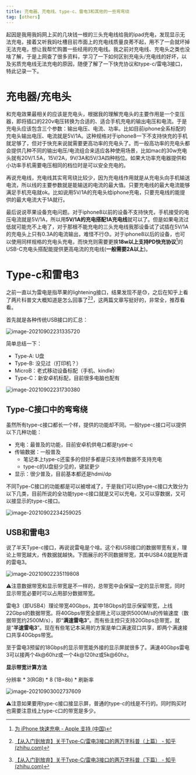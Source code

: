 ```yaml
---
title: 充电器、充电线、type-c、雷电3和其他的一些弯弯绕
tag: [others]
---
```


起因是我用我妈网上买的几块钱一根的三头充电线给我的ipad充电，发现显示无法充电，接着又听我妈吐槽目前市面上的充电线质量良莠不起，用不了一会就坏掉无法充电，想让我帮忙购置一些经用的充电线。我之前对充电线、充电头之类也没啥了解，于是上网查了很多资料，学习了一下如何区别充电头/充电线的好坏，以及劣质充电线无法充电的原因，随便了解了一下快充协议和type-c/雷电3接口，特此记录一下。

# 充电器/充电头

和充电效果最相关的应该是充电头，根据我的理解充电头的主要作用是一个变压器，即将插口的220v电压转换为合适的、适合手机充电的输出电压和电流。于是充电头应该包含三个参数：输出电压、电流、功率。比如目前iphone全系标配的充电头输出电压、电流就是5V/1A。这种规格对于iphone8一下不支持快充的手机就足够了，但对于快充来说就需要更高功率的充电头了。而一般高功率的充电头都会提供几种不同的输出电压/电流组合来适应各种使用场景，比如mac的30w充电头就有20V/1.5A，15V/2A，9V/3A和5V/3A四种档位。如果大功率充电器提供和小功率手机需要电压相同的档位时是可以安全充电的。

再说充电线，充电线其实弯弯绕比较少，因为充电线作用就是从充电头向手机输送电流，所以线的主要参数就是能输送的电流的最大值。只要充电线的最大电流能够满足手机充电就ok。比如说用5V/1A的充电头给iphone充电，只要充电线的能提供的最大电流大于1A就行。

最后说说苹果设备充电问题。对于iphone8以前的设备不支持快充，手机接受的电压电流就是5V/1A，所以用**5V/1A的充电搭配1A充电线**就可以了。但是如果电流过低就可能充不上电了，对于那根不能充电的三头充电线我那设备试了试插在5V/1A的充电头上只有0.3A的电流输出，难怪不行😓。对于iphone8以后的设备，也可以使用同样规格的充电头充电，而快充则需要更换**18w以上支持PD快充协议**[^1]的USB-C充电头搭配能提供更高电流的充电线(**一般需要2A以上**)。

# Type-c和雷电3

之前一直以为雷电是指苹果的lightening接口，结果发现不是😓，之后在知乎上看了两片科普文大概知道是怎么回事了[^2][^3]，这两篇文章写挺好的，非常全，推荐看看。

首先就是各种传统USB接口的汇总：

![image-20210902231335720](https://cdn.jsdelivr.net/gh/Usigned/pic-typora@main/images/image-20210902231335720.png)

简单总结一下：

- Type-A: U盘
- Type-B: 没见过（打印机？）
- MicroB：老式移动设备标配（手机、kindle）
- Type-C：新安卓机标配，目前很多电脑也配有

![image-20210902231730380](https://cdn.jsdelivr.net/gh/Usigned/pic-typora@main/images/image-20210902231730380.png)

## Type-C接口中的弯弯绕

虽然所有type-c接口都长一个样，提供的功能却不同。一般type-c接口可以提供以下几种功能：

- 充电：最普及的功能，目前安卓机供电口都是type-c
- 传输数据：一般普及
  - 笔记本上type-c还蛮多的但好多都是只支持传数据不支持充电
  - type-c的U盘挺少见的，键鼠更少
- 显示：很少普及，目前基本都还是hdmi/dp

不同Type-C接口的功能都是可以被增减了，于是我们可以把type-c接口大致分为以下几类，目前所说的全功能type-c接口就是又可以充电，又可以穿数据，又可以接显示的type-c接口。

![image-20210902234259025](https://cdn.jsdelivr.net/gh/Usigned/pic-typora@main/images/image-20210902234259025.png)

## USB和雷电3

说了半天Type-c接口，再说说雷电是个啥。这个和USB接口的数据带宽有关，理论上带宽越大，传数据就越快。下图展示的不同数据带宽，其中USB4.0就是所谓的雷电3。

![image-20210902235119808](https://cdn.jsdelivr.net/gh/Usigned/pic-typora@main/images/image-20210902235119808.png)

⚠️注意数据带宽和显示带宽是不一样的，总带宽中会保留一定的显示带宽，同时显示带宽必要时可以占用部分数据带宽。

雷电3（即USB4）理论带宽40Gbps，其中18Gbps的显示保留带宽，上线22Gbps的数据带宽。将40Gbps带宽全部用上可以提供5000M/s的传输速度（数据带宽约2500M/s），即“**满速雷电3**”。而有些主控只支持20Gbps总带宽，就是“**半速雷电3**”。现在有些笔记本采用的方案是单口满速双口共享，即两个满速接口共享40Gbps带宽。

至于雷电3预留的18Gbps的显示带宽能外接的显示屏就很多了。满速40Gbps雷电3可以接两个4k@60hz或一个4k@120hz或5k@60hz。

**显示带宽计算方法**

分辨率 * 3(RGB) * 8 (1B=8b) * 刷新率

![image-20210903002737609](https://cdn.jsdelivr.net/gh/Usigned/pic-typora@main/images/image-20210903002737609.png)

⚠️注意如果要用type-c接口接显示屏，普通的type-c的线是不行的。同时购买时也需要注意线上type-c口的带宽是多少。





[^1]: [为 iPhone 快速充电 - Apple 支持 (中国)](https://support.apple.com/zh-cn/HT208137)
[^2]:[【从入门到放弃】关于Type-C/雷电3接口的两万字科普（上篇） - 知乎 (zhihu.com)](https://zhuanlan.zhihu.com/p/101434503)
[^3]:[【从入门到放弃】关于Type-C/雷电3接口的两万字科普（下篇） - 知乎 (zhihu.com)](https://zhuanlan.zhihu.com/p/101486153)

